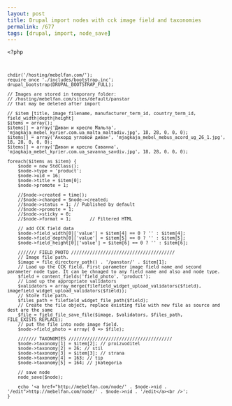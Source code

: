 ```yaml
---
layout: post
title: Drupal import nodes with cck image field and taxonomies
permalink: /677
tags: [drupal, import, node_save]
---
```


<code><?php

    chdir('/hosting/mebelfan.com/');
    require_once './includes/bootstrap.inc';
    drupal_bootstrap(DRUPAL_BOOTSTRAP_FULL);

    // Images are stored in temporary folder:
    // /hosting/mebelfan.com/sites/default/panstar
    // that may be deleted after import

    // $item [title, image_filename, manufacturer_term_id, country_term_id, field_width|depth|height]
    $items = array();
    $items[] = array('Диван и кресло Мальта', 'mjagkaja_mebel_kyrier.com.ua_malta_maltadiv.jpg', 18, 28, 0, 0, 0);
    $items[] = array('Аккорд угловой диван', 'mjagkaja_mebel_mebus_acord_ug_26_1.jpg', 18, 28, 0, 0, 0);
    $items[] = array('Диван и кресло Саванна', 'mjagkaja_mebel_kyrier.com.ua_savanna_savdiv.jpg', 18, 28, 0, 0, 0);

    foreach($items as $item) {
        $node = new StdClass();
        $node->type = 'product';
        $node->uid = 16;
        $node->title = $item[0];
        $node->promote = 1;

        //$node->created = time();
        //$node->changed = $node->created;
        //$node->status = 1; // Published by default
        //$node->promote = 1;
        //$node->sticky = 0;
        //$node->format = 1;       // Filtered HTML

        // add CCK field data
        $node->field_width[0]['value'] = $item[4] == 0 ? '' : $item[4];
        $node->field_depth[0]['value'] = $item[5] == 0 ? '' : $item[5];
        $node->field_height[0]['value'] = $item[6] == 0 ? '' : $item[6];

        /////// FIELD_PHOTO ///////////////////////////////////////
        // Image file path.
        $image = file_directory_path() . '/panstar/' . $item[1];
        // Load up the CCK field. First parameter image field name and second parameter node type. It can be chnaged to any field name and also and node type.
        $field = content_fields('field_photo', 'product');
        // Load up the appropriate validators
        $validators = array_merge(filefield_widget_upload_validators($field), imagefield_widget_upload_validators($field));
        // Store file path.
        $files_path = filefield_widget_file_path($field);
        // Create the file object, replace existing file with new file as source and dest are the same
        $file = field_file_save_file($image, $validators, $files_path, FILE_EXISTS_REPLACE);
        // put the file into node image field.
        $node->field_photo = array( 0 => $file);

        /////// TAXONOMIES ///////////////////////////////////////
        $node->taxonomy[1] = $item[2]; // proizvoditel
        $node->taxonomy[2] = 26; // stil
        $node->taxonomy[3] = $item[3]; // strana
        $node->taxonomy[4] = 163; // tip
        $node->taxonomy[5] = 164; // jkategoria

        // save node
        node_save($node);

        echo '<a href="http://mebelfan.com/node/' . $node->nid . '/edit">http://mebelfan.com/node/' . $node->nid . '/edit</a><br />';
    }


